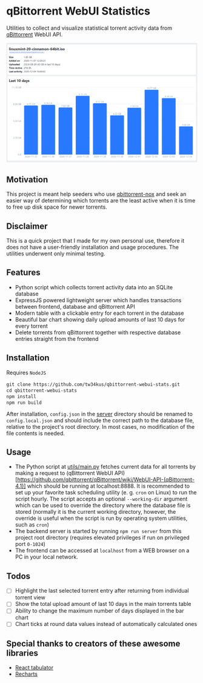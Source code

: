 # qBittorrent WebUI Statistics
Utilities to collect and visualize statistical torrent activity data from [qBittorrent](https://github.com/qbittorrent/qBittorrent) WebUI API.

![Individual torrent view demo](docs/demo-scr.png)

## Motivation
This project is meant help seeders who use [qbittorrent-nox](https://github.com/qbittorrent/qBittorrent) and seek an easier way of determining which torrents are the least active when it is time to free up disk space for newer torrents.

## Disclaimer
This is a quick project that I made for my own personal use, therefore it does not have a user-friendly installation and usage procedures. The utilities underwent only minimal testing.

## Features
- Python script which collects torrent activity data into an SQLite database
- ExpressJS powered lightweight server which handles transactions between frontend, database and qBittorrent API
- Modern table with a clickable entry for each torrent in the database
- Beautiful bar chart showing daily upload amounts of last 10 days for every torrent
- Delete torrents from qBittorrent together with respective database entries straight from the frontend

## Installation
Requires `NodeJS`
```
git clone https://github.com/tw34kus/qbittorrent-webui-stats.git
cd qbittorrent-webui-stats
npm install
npm run build
```
After installation, `config.json` in the [server](server) directory should be renamed to `config.local.json` and should include the correct path to the database file, relative to the project's root directory. In most cases, no modification of the file contents is needed.

## Usage
- The Python script at [utils/main.py](utils/main.py) fetches current data for all torrents by making a request to (qBittorrent WebUI API)[https://github.com/qbittorrent/qBittorrent/wiki/WebUI-API-(qBittorrent-4.1)] which should be running at localhost:8888. It is recommended to set up your favorite task scheduling utility (e. g. `cron` on Linux) to run the script hourly. The script accepts an optional `--working-dir` argument which can be used to override the directory where the database file is stored (normally it is the current working directory, however, the override is useful when the script is run by operating system utilities, such as `cron`)
- The backend server is started by running `npm run server` from this project root directory (requires elevated privileges if run on privileged port `0-1024`)
- The frontend can be accessed at `localhost` from a WEB browser on a PC in your local network.

## Todos
- [ ] Highlight the last selected torrent entry after returning from individual torrent view
- [ ] Show the total upload amount of last 10 days in the main torrents table
- [ ] Ability to change the maximum number of days displayed in the bar chart
- [ ] Chart ticks at round data values instead of automatically calculated ones

## Special thanks to creators of these awesome libraries
- [React tabulator](https://github.com/ngduc/react-tabulator)
- [Recharts](https://github.com/recharts/recharts)
